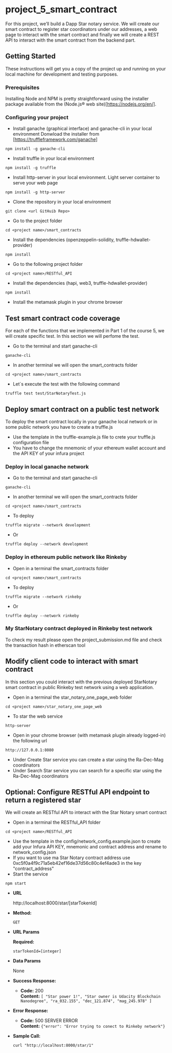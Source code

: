 # project_5_smart_contract

For this project, we’ll build a Dapp Star notary service. We will create our smart contract to register star coordinators under our addresses, a web page to interact with the smart contract and finally we will create a REST API to interact with the smart contract from the backend part.

## Getting Started

These instructions will get you a copy of the project up and running on your local machine for development and testing purposes.

### Prerequisites

Installing Node and NPM is pretty straightforward using the installer package available from the (Node.js® web site)[https://nodejs.org/en/].

### Configuring your project

- Install ganache (graphical interface) and ganache-cli in your local environment
Donwload the installer from [https://truffleframework.com/ganache]
```
npm install -g ganache-cli
```
- Install truffle in your local environment
```
npm install -g truffle
```
- Install http-server in your local environment. Light server container to serve your web page
```
npm install -g http-server
```
- Clone the repository in your local environment
```
git clone <url GitHuib Repo>
```
- Go to the project folder
```
cd <project name>/smart_contracts
```
- Install the dependencies (openzeppelin-solidity, truffle-hdwallet-provider)
```
npm install
```
- Go to the following project folder
```
cd <project name>/RESTful_API
```
- Install the dependencies (hapi, web3, truffle-hdwallet-provider)
```
npm install
```
- Install the metamask plugin in your chrome browser

## Test smart contract code coverage

For each of the functions that we implemented in Part 1 of the course 5, we will create specific test. In this section we will perfome the test.

- Go to the terminal and start ganache-cli
```
ganache-cli
```
- In another terminal we will open the smart_contracts folder
```
cd <project name>/smart_contracts
```
- Let`s execute the test with the following command
```
truffle test test/StarNotaryTest.js
```

## Deploy smart contract on a public test network

To deploy the smart contract locally in your ganache local network or in some public network you have to create a truffle.js
- Use the template in the truffle-example.js file to crete your truffle.js configuration file
- You have to change the mnemonic of your ethereum wallet account and the API KEY of your infura project

### Deploy in local ganache network
- Go to the terminal and start ganache-cli
```
ganache-cli
```
- In another terminal we will open the smart_contracts folder
```
cd <project name>/smart_contracts
```
- To deploy
```
truffle migrate --network development
```
- Or
```
truffle deploy --network development
```

### Deploy in ethereum public network like Rinkeby
- Open in a terminal the smart_contracts folder
```
cd <project name>/smart_contracts
```
- To deploy
```
truffle migrate --network rinkeby
```
- Or
```
truffle deploy --network rinkeby
```

### My StarNotary contract deployed in Rinkeby test network

To check my result please open the project_submission.md file and check the transaction hash in etherscan tool

## Modify client code to interact with smart contract

In this section you could interact with the previous deployed StarNotary smart contract in public Rinkeby test network using a web application.

- Open in a terminal the star_notary_one_page_web folder
```
cd <project name>/star_notary_one_page_web
```
- To star the web service
```
http-server
```
- Open in your chrome browser (with metamask plugin already logged-in) the following url
```
http://127.0.0.1:8080
```
- Under Create Star service you can create a star using the Ra-Dec-Mag coordinators
- Under Search Star service you can search for a specific star using the Ra-Dec-Mag coordinators

## Optional: Configure RESTful API endpoint to return a registered star

We will create an RESTful API to interact with the Star Notary smart contract

- Open in a terminal the RESTful_API folder
```
cd <project name>/RESTful_API
```
- Use the template in the config/network_config.example.json to create add your Infura API KEY, mnemonic and contract address and rename to network_config.json
- If you want to use ma Star Notary contract address use 0xc5f0a4f9c71a5eb42ef16de37d56c80c4ef4ade3 in the key "contract_address"
- Start the service
```
npm start
```

* **URL**

  http://localhost:8000/star/[starTokenId]

* **Method:**

    `GET`
  
*  **URL Params**

   **Required:**
 
    `starTokenId=[integer]`

* **Data Params**

  None

* **Success Response:**

  * **Code:** 200 <br />
    **Content:** `[
    "Star power 1!",
    "Star owner is Udacity Blockchain Nanodegree",
    "ra_032.155",
    "dec_121.874",
    "mag_245.978"
]`

* **Error Response:**

  * **Code:** 500 SERVER ERROR <br />
    **Content:** `{"error": "Error trying to conect to Rinkeby network"}`

* **Sample Call:**

  ```
  curl "http://localhost:8000/star/1"
  ```
